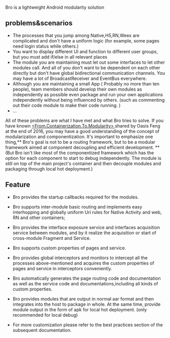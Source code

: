 Bro is a lightweight Android modularity solution

## problems&scenarios
- The processes that you jump among Native,H5,RN,Weex are complicated and don't have a uniform logic
(for example, some pages need login status while others.)
- You want to display different UI and function to different user groups, but you must add if/else in all relevant places
- The module you are maintaining must let out some interfaces to let other modules call. And all of you don't want to be
dependent on each other directly but don't have global bidirectional communication channels. You may have a lot of BroadcastReceiver and EventBus everywhere.
- Although you are maintaining a small App ( Probably no more than ten people), team members should develop their own modules as independently as possible
even package and run your own applications independently without being influenced by others. (such as commenting out their code module to make their code running. )
- ...

All of these problems are what I have met and what Bro tries to solve. If you have known [<From.Containerization.To.Modularity> ](https://github.com/MDCC2016/Android-Session-Slides/blob/master/02-From.Containerization.To.Modularity.pdf)
 shared by Oasis Feng at the end of 2016, you may have a good understanding of the concept of modularization and componentization.
 It's important to emphasize one thing,** Bro's goal is not to be a routing framework, but to be a modular framework aimed at component decoupling and efficient development. **
 (But Bro isn't like most of the componentized framework which has the option for each component to start to debug independently. The module is still on top of the main project's container and then decouple modules and packaging through local hot deployment.)

 ## Feature

 - Bro provides the startup callbacks required for the modules.

 - Bro supports inter-module basic routing and implements easy interhopping and globally uniform Uri rules for Native Activity and web, RN and other containers;

 - Bro provides the interface exposure service and interfaces acquisition service between modules, and by it realize the acquisition or start of cross-module Fragment and Service.

 - Bro supports custom properties of pages and service.

 - Bro provides global interceptors and monitors to intercept all the processes above-mentioned and acquires the custom properties of pages and service in interceptors conveniently.

 - Bro automatically generates the page routing code and documentation as well as the service code and documentations,including all kinds of custom properties.

 - Bro provides modules that are output in normal aar format and then integrates into the host to package in whole. At the same time, provide module output in the form of apk for local hot deployment. (only recommended for local debug)

 - For more customization please refer to the best practices section of the subsequent documentation.
